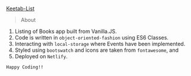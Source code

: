 [Keetab-List](https://user-images.githubusercontent.com/50996696/102570268-0178b400-410d-11eb-99fb-b1576e2bff42.png)
> About

1. Listing of Books app built from Vanilla.JS.
2. Code is written in `object-oriented-fashion` using ES6 Classes.
3. Interacting with `local-storage` where Events have been implemented.
4. Styled using `bootswatch` and icons are taken from `fontawesome`, and
5. Deployed on `Netlify`.

`Happy Coding!!`

